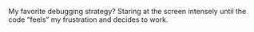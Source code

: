 My favorite debugging strategy? Staring at the screen intensely until the code “feels” my frustration and decides to work.


